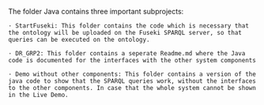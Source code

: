 
The folder Java contains three important subprojects:

	· StartFuseki: This folder contains the code which is necessary that the ontology will be uploaded on the Fuseki SPARQL server, so that queries can be executed on the ontology.

	· DR_GRP2: This folder contains a seperate Readme.md where the Java code is documented for the interfaces with the other system components

	· Demo without other components: This folder contains a version of the java code to show that the SPARQL queries work, without the interfaces to the other components. In case that the whole system cannot be shown in the Live Demo.

